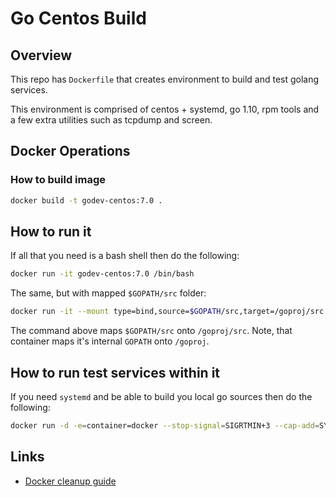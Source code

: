 # Go Centos Build

## Overview

This repo has ``Dockerfile`` that creates environment to build and test golang services.

This environment is comprised of centos + systemd, go 1.10, rpm tools and a few extra utilities such as tcpdump and screen.

## Docker Operations

### How to build image

```bash
docker build -t godev-centos:7.0 .
```

## How to run it

If all that you need is a bash shell then do the following:

```bash
docker run -it godev-centos:7.0 /bin/bash
```

The same, but with mapped ``$GOPATH/src`` folder:

```bash
docker run -it --mount type=bind,source=$GOPATH/src,target=/goproj/src godev-centos:7.0 /bin/bash
```

The command above maps ``$GOPATH/src`` onto ``/goproj/src``. Note, that container maps it's internal ``GOPATH`` onto ``/goproj``.

## How to run test services within it

If you need ``systemd`` and be able to build you local go sources then do the following:

```bash
docker run -d -e=container=docker --stop-signal=SIGRTMIN+3 --cap-add=SYS_ADMIN --security-opt=seccomp:unconfined -v /sys/fs/cgroup:/sys/fs/cgroup:ro --mount type=bind,source=$GOPATH/src,target=/goproj/src godev-centos:7.0 /sbin/init
```

## Links

* [Docker cleanup guide](https://gist.github.com/bastman/5b57ddb3c11942094f8d0a97d461b430)

